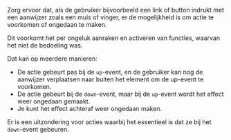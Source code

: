 <!-- @license CC0-1.0 -->

Zorg ervoor dat, als de gebruiker bijvoorbeeld een link of button indrukt met een aanwijzer zoals een muis of vinger, er de mogelijkheid is om actie te voorkomen of ongedaan te maken.

Dit voorkomt het per ongeluk aanraken en activeren van functies, waarvan het niet de bedoeling was.

Dat kan op meerdere manieren:

- De actie gebeurt pas bij de `up`-event, en de gebruiker kan nog de aanwijzer verplaatsen naar buiten het element om de up-event te voorkomen.
- De actie gebeurt bij de `down`-event, maar bij de `up`-event wordt het effect weer ongedaan gemaakt.
- Je kunt het effect achteraf weer ongedaan maken.

Er is een uitzondering voor acties waarbij het essentieel is dat ze bij het `down`-event gebeuren.
